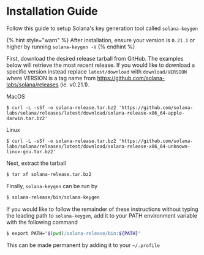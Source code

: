 # Installation Guide
Follow this guide to setup Solana's key generation tool called `solana-keygen`

{% hint style="warn" %}
After installation, ensure your version is `0.21.1` or higher by running `solana-keygen -V`
{% endhint %}

First, download the desired release tarball from GitHub. The examples below will
retrieve the most recent release. If you would like to download a specific
version instead replace `latest/download` with `download/VERSION` where VERSION
is a tag name from https://github.com/solana-labs/solana/releases (ie. v0.21.1).

MacOS

`$ curl -L -sSf -o solana-release.tar.bz2 'https://github.com/solana-labs/solana/releases/latest/download/solana-release-x86_64-apple-darwin.tar.bz2'`

Linux

`$ curl -L -sSf -o solana-release.tar.bz2 'https://github.com/solana-labs/solana/releases/latest/download/solana-release-x86_64-unknown-linux-gnu.tar.bz2'`

Next, extract the tarball
```bash
$ tar xf solana-release.tar.bz2
```

Finally, `solana-keygen` can be run by
```bash
$ solana-release/bin/solana-keygen
```

If you would like to follow the remainder of these instructions without typing
the leading path to `solana-keygen`, add it to your PATH environment variable
with the following command
```bash
$ export PATH="$(pwd)/solana-release/bin:${PATH}"
```
This can be made permanent by adding it to your `~/.profile`
